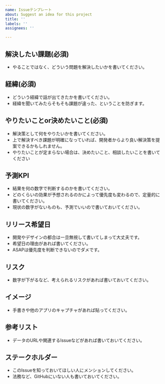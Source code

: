 ```yaml
---
name: Issueテンプレート
about: Suggest an idea for this project
title: ''
labels: ''
assignees: ''

---
```


## 解決したい課題(必須)

- やることではなく、どういう問題を解決したいかを書いてください。



## 経緯(必須)

- どういう経緯で話が出てきたかを書いてください。
- 経緯を聞いてみたらそもそも課題が違った、ということを防ぎます。



## やりたいことor決めたいこと(必須)

- 解決策として何をやりたいかを書いてください。
- 上で解決すべき課題が明確になっていれば、開発者からより良い解決策を提案できるかもしれません。
- やりたいことが定まらない場合は、決めたいこと、相談したいことを書いてください



## 予測KPI

- 結果を何の数字で判断するのかを書いてください。
- どのくらいの効果が予想されるのかによって優先度も変わるので、定量的に書いてください。
- 現状の数字がないものも、予測でいいので書いておいてください。



## リリース希望日

- 開発やデザインの都合は一旦無視して書いてしまって大丈夫です。
- 希望日の理由があれば書いてください。
- ASAPは優先度を判断できないのでダメです。



## リスク

- 数字が下がるなど、考えられるリスクがあれば書いておいてください。



## イメージ

- 手書きや他のアプリのキャプチャがあれば貼ってください。



## 参考リスト

- データのURLや関連するIssueなどがあれば書いておいてください。



## ステークホルダー

- このIssueを知っておいてほしい人にメンションしてください。
- 法務など、GitHubにいない人も書いておいてください。
